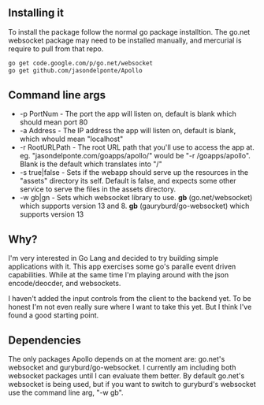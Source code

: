 ## Installing it

To install the package follow the normal go package installtion.  The go.net websocket package may need to be installed manually, and mercurial is require to pull from that repo.

```bash
go get code.google.com/p/go.net/websocket
go get github.com/jasondelponte/Apollo
```

## Command line args
* -p PortNum - The port the app will listen on, default is blank which should mean port 80
* -a Address - The IP address the app will listen on, default is blank, which whould mean "localhost"
* -r RootURLPath - The root URL path that you'll use to access the app at. eg. "jasondelponte.com/goapps/apollo/" would be "-r /goapps/apollo".  Blank is the default which translates into "/"
* -s true|false - Sets if the webapp should serve up the resources in the "assets" directory its self. Default is false, and expects some other service to serve the files in the assets directory.
* -w gb|gn - Sets which websocket library to use. **gb** (go.net/websocket) which supports version 13 and 8. **gb** (gauryburd/go-websocket) which supports version 13

## Why?
I'm very interested in Go Lang and decided to try building simple applications with it.  This app exercises some go's paralle event driven capabilities. While at the same time I'm playing around with the json encode/deocder, and websockets.

I haven't added the input controls from the client to the backend yet.  To be honest I'm not even really sure where I want to take this yet.  But I think I've found a good starting point.

## Dependencies
The only packages Apollo depends on at the moment are: go.net's websocket and guryburd/go-websocket.  I currently am including both websocket packages until I can evaluate them better.  By default go.net's websocket is being used, but if you want to switch to guryburd's websocket use the command line arg, "-w gb".
